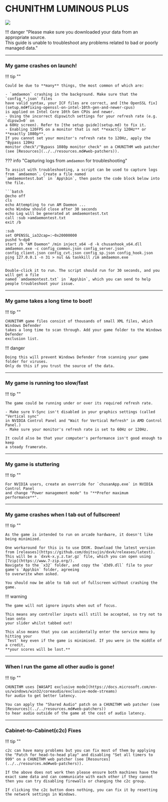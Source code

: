 # CHUNITHM LUMINOUS PLUS
<img src="/img/chunithm/sdhd/luminousplus.png">

!!! danger "Please make sure you downloaded your data from an appropriate source.<br>This guide is unable to troubleshoot any problems related to bad or poorly managed data."

---

### My game crashes on launch!

!!! tip ""

    Could be due to **many** things, the most common of which are:
    
    - `amdaemon` crashing in the background. Make sure that the `config_*.json` files
    have valid syntax, your ICF files are correct, and [the OpenSSL fix](setup.md#fixing-openssl-on-intel-10th-gen-and-newer-cpus)
    is applied on Intel Core 10th Gen CPUs and newer.
    - Using the incorrect dipswitch settings for your refresh rate (e.g. `dipsw3=0` on
    a 60Hz screen). Refer to [the setup guide](setup.md) to fix it.
    - Enabling 120FPS on a monitor that is not **exactly 120Hz** or **exactly 1080p**.
    If you cannot set your monitor's refresh rate to 120Hz, apply the "Bypass 120Hz
    monitor check"/"Bypass 1080p monitor check" on a CHUNITHM web patcher (see [Resources](../../resources.md#web-patchers)).
    
??? info "Capturing logs from `amdaemon` for troubleshooting"

    To assist with troubleshooting, a script can be used to capture logs from `amdaemon`. Create a file named
    `amdaemontest.bat` in `App\bin`, then paste the code block below into the file.

    ```batch
    @echo off
    cls
    echo Attempting to run AM Daemon ...
    echo Window should close after 30 seconds
    echo Log will be generated at amdaemontest.txt
    call :sub >amdaemontest.txt
    exit /b

    :sub
    set OPENSSL_ia32cap=:~0x20000000
    pushd %~dp0
    start /b "AM Daemon" /min inject_x64 -d -k chusanhook_x64.dll amdaemon.exe -c config_common.json config_server.json config_client.json config_cvt.json config_sp.json config_hook.json
    ping 127.0.0.1 -n 31 > nul && taskkill /im amdaemon.exe
    ```

    Double-click it to run. The script should run for 30 seconds, and you will get a file
    named `amdaemontest.txt` in `App\bin`, which you can send to help people troubleshoot your issue.

---

### My game takes a long time to boot!

!!! tip ""

    CHUNITHM game files consist of thousands of small XML files, which Windows Defender
    takes a long time to scan through. Add your game folder to the Windows Defender
    exclusion list.

!!! danger

    Doing this will prevent Windows Defender from scanning your game folder for viruses.
    Only do this if you trust the source of the data.

---

### My game is running too slow/fast

!!! tip ""

    The game could be running under or over its required refresh rate.
    
    - Make sure V-Sync isn't disabled in your graphics settings (called "Vertical sync"
    in NVIDIA Control Panel and "Wait for Vertical Refresh" in AMD Control Panel.)
    - Make sure your monitor's refresh rate is set to 60Hz or 120Hz.

    It could also be that your computer's performance isn't good enough to keep
    a steady framerate.

---

### My game is stuttering

!!! tip ""

    For NVIDIA users, create an override for `chusanApp.exe` in NVIDIA Control Panel
    and change "Power management mode" to "**Prefer maximum performance**".

---

### My game crashes when I tab out of fullscreen!

!!! tip ""

    As the game is intended to run on arcade hardware, it doesn't like being minimized.
    
    One workaround for this is to use DXVK. Download the latest version from [releases](https://github.com/doitsujin/dxvk/releases/latest).
    This will be a `dxvk-x.y.z.tar.gz` file, which you can open using [7zip](https://www.7-zip.org/).
    Navigate to the `x32` folder, and copy the `d3d9.dll` file to your game's `App\bin` folder, agreeing
    to overwrite when asked.

    You should now be able to tab out of fullscreen without crashing the game.

!!! warning

    The game will not ignore inputs when out of focus.
    
    This means any controller inputs will still be accepted, so try not to lean onto
    your slider whilst tabbed out!

    This also means that you can accidentally enter the service menu by hitting your
    `Test` key even if the game is minimised. If you were in the middle of a credit,
    **your scores will be lost.**

---

### When I run the game all other audio is gone!

!!! tip ""

    CHUNITHM uses [WASAPI exclusive mode](https://docs.microsoft.com/en-us/windows/win32/coreaudio/exclusive-mode-streams)
    for audio to get better latency.

    You can apply the "Shared Audio" patch on a CHUNITHM web patcher (see [Resources](../../resources.md#web-patchers))
    to hear audio outside of the game at the cost of audio latency.

---

### Cabinet-to-Cabinet(c2c) Fixes

!!! tip ""

    c2c can have many problems but you can fix most of them by applying the "Patch for head-to-head play" and disabling "Set all timers to 999" on a CHUNITHM web patcher (see [Resources](../../resources.md#web-patchers)).

    If the above does not work then please ensure both machines have the exact same data and can communicate with each other if they cannot then you can try disabling firewalls or changing the c2c group.

    If clicking the c2c button does nothing, you can fix it by resetting the network settings in Windows.
